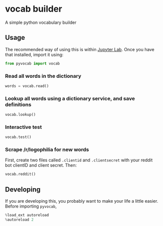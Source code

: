 # vocab builder

A simple python vocabulary builder

## Usage


The recommended way of using this is within [Jupyter Lab](https://jupyter.org/install). Once you have that installed, import it using:

```python
from pyvocab import vocab
```




### Read all words in the dictionary

```python
words = vocab.read()
```

### Lookup all words using a dictionary service, and save definitions

```python
vocab.lookup()
```

### Interactive test

```python
vocab.test()
```


### Scrape /r/logophilia for new words

First, create two files called `.clientid` and `.clientsecret` with your reddit bot clientID and client secret. Then:

```python
vocab.reddit()
```


## Developing

If you are developing this, you probably want to make your life a little easier. Before importing `pyvocab`, 

```python
%load_ext autoreload
%autoreload 2

```

